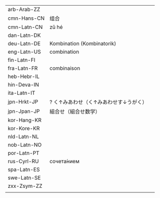 | | | |
|-|-|-|
| arb-Arab-ZZ |  |  |
| cmn-Hans-CN | 组合 |  |
| cmn-Latn-CN | zǔ hé |  |
| dan-Latn-DK |  |  |
| deu-Latn-DE | Kombination (Kombinatorik) |  |
| eng-Latn-US | combination |  |
| fin-Latn-FI |  |  |
| fra-Latn-FR | combinaison |  |
| heb-Hebr-IL |  |  |
| hin-Deva-IN |  |  |
| ita-Latn-IT |  |  |
| jpn-Hrkt-JP | ? く↑みあわせ（く↑みあわせす↓うがく） |  |
| jpn-Jpan-JP | 組合せ（組合せ数学） |  |
| kor-Hang-KR |  |  |
| kor-Kore-KR |  |  |
| nld-Latn-NL |  |  |
| nob-Latn-NO |  |  |
| por-Latn-PT |  |  |
| rus-Cyrl-RU | сочета́нием |  |
| spa-Latn-ES |  |  |
| swe-Latn-SE |  |  |
| zxx-Zsym-ZZ |  |  |
|  |  |  |
